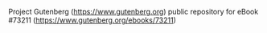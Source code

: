 Project Gutenberg (https://www.gutenberg.org) public repository for
eBook #73211 (https://www.gutenberg.org/ebooks/73211)
